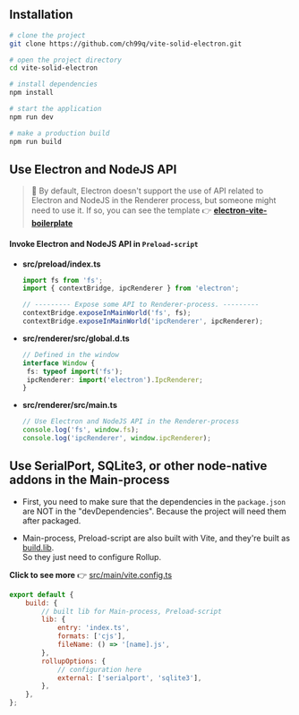 ## Installation

```bash
# clone the project
git clone https://github.com/ch99q/vite-solid-electron.git

# open the project directory
cd vite-solid-electron

# install dependencies
npm install

# start the application
npm run dev

# make a production build
npm run build
```

## Use Electron and NodeJS API

> 🚧 By default, Electron doesn't support the use of API related to Electron and NodeJS in the Renderer process, but someone might need to use it. If so, you can see the template 👉 **[electron-vite-boilerplate](https://github.com/caoxiemeihao/electron-vite-boilerplate)**

#### Invoke Electron and NodeJS API in `Preload-script`

-  **src/preload/index.ts**

   ```typescript
   import fs from 'fs';
   import { contextBridge, ipcRenderer } from 'electron';

   // --------- Expose some API to Renderer-process. ---------
   contextBridge.exposeInMainWorld('fs', fs);
   contextBridge.exposeInMainWorld('ipcRenderer', ipcRenderer);
   ```

-  **src/renderer/src/global.d.ts**

   ```typescript
   // Defined in the window
   interface Window {
   	fs: typeof import('fs');
   	ipcRenderer: import('electron').IpcRenderer;
   }
   ```

-  **src/renderer/src/main.ts**

   ```typescript
   // Use Electron and NodeJS API in the Renderer-process
   console.log('fs', window.fs);
   console.log('ipcRenderer', window.ipcRenderer);
   ```

## Use SerialPort, SQLite3, or other node-native addons in the Main-process

-  First, you need to make sure that the dependencies in the `package.json` are NOT in the "devDependencies". Because the project will need them after packaged.

-  Main-process, Preload-script are also built with Vite, and they're built as [build.lib](https://vitejs.dev/config/#build-lib).  
    So they just need to configure Rollup.

**Click to see more** 👉 [src/main/vite.config.ts](https://github.com/ch99q/vite-solid-electron/blob/main/packages/main/vite.config.ts)

```js
export default {
	build: {
		// built lib for Main-process, Preload-script
		lib: {
			entry: 'index.ts',
			formats: ['cjs'],
			fileName: () => '[name].js',
		},
		rollupOptions: {
			// configuration here
			external: ['serialport', 'sqlite3'],
		},
	},
};
```
